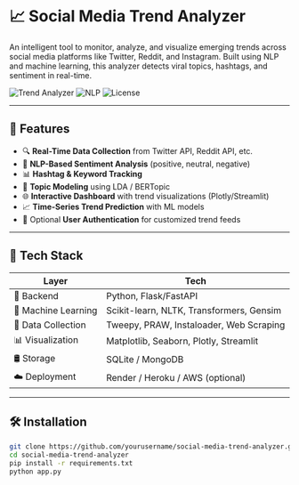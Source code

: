 # 📈 Social Media Trend Analyzer

An intelligent tool to monitor, analyze, and visualize emerging trends across social media platforms like Twitter, Reddit, and Instagram. Built using NLP and machine learning, this analyzer detects viral topics, hashtags, and sentiment in real-time.

![Trend Analyzer](https://img.shields.io/badge/ML-Powered-blue.svg)
![NLP](https://img.shields.io/badge/NLP-Toolkit-yellow.svg)
![License](https://img.shields.io/badge/License-MIT-green.svg)

---

## 🚀 Features

- 🔍 **Real-Time Data Collection** from Twitter API, Reddit API, etc.
- 💬 **NLP-Based Sentiment Analysis** (positive, neutral, negative)
- 📊 **Hashtag & Keyword Tracking**
- 🧠 **Topic Modeling** using LDA / BERTopic
- 🌐 **Interactive Dashboard** with trend visualizations (Plotly/Streamlit)
- 📈 **Time-Series Trend Prediction** with ML models
- 🔐 Optional **User Authentication** for customized trend feeds

---

## 🧠 Tech Stack

| Layer | Tech |
|------|------|
| 🐍 Backend | Python, Flask/FastAPI |
| 🤖 Machine Learning | Scikit-learn, NLTK, Transformers, Gensim |
| 📡 Data Collection | Tweepy, PRAW, Instaloader, Web Scraping |
| 📊 Visualization | Matplotlib, Seaborn, Plotly, Streamlit |
| 🛢️ Storage | SQLite / MongoDB |
| ☁️ Deployment | Render / Heroku / AWS (optional) |

---

## 🛠️ Installation

```bash
git clone https://github.com/yourusername/social-media-trend-analyzer.git
cd social-media-trend-analyzer
pip install -r requirements.txt
python app.py
